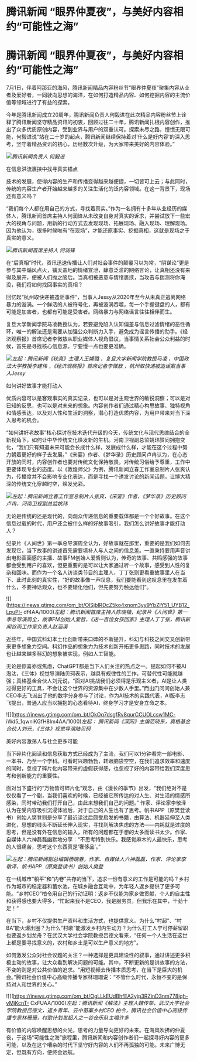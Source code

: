 # 腾讯新闻 “眼界仲夏夜”，与美好内容相约“可能性之海”

# 腾讯新闻 “眼界仲夏夜”，与美好内容相约“可能性之海”

7月1日，伴着阿那亚的海风，腾讯新闻精品内容粉丝节“眼界仲夏夜”聚集内容从业者及爱好者，一同驶向思想的海洋，在如何打造精品内容、如何挖掘内容的主流价值等领域进行了有益的探索。

今年是腾讯新闻成立20周年，腾讯新闻负责人何毅进在此次精品内容粉丝节上诠释了腾讯新闻坚守精品资讯的初衷，回顾过往二十年，腾讯新闻扎根内容创作，推出了众多优质原创内容，受到业界与用户的双重认可。探索未尽之路，憧憬无限可能，何毅进说“站在二十岁的起点，腾讯新闻继续保持着对‘什么是好内容’的深入思考，坚守着精品资讯的初心，历经数次升级，为大家带来美好的内容体验。”

![](https://inews.gtimg.com/om_bt/OHoBq6SzWTHRp40fJF2gfQBG4pIeOfIE4PLcGMMilLehEAA/1000)_腾讯新闻负责人
何毅进_

在信息洪流裹挟中找寻真实锚点

技术的发展，使得内容的生产和传播变得越来越便捷，一切皆可上云；与此同时，传统的内容生产者开始越来越多的关注生活化的泛内容领域。在这一背景下，现场还有意义吗？

“我们每个人都在用自己的方式，寻找着真实。”作为一名拥有十多年从业经历的媒体人，腾讯新闻首席主持人何润锋从未改变自身对真实的诉求，并尝试放下一些宏大的视角与问题，用新的行动方式去发现现场、拓展现场、融入现场、理解现场。因为他认为，很多时候唯有“在现场”，才能还原事实、挖掘真相，这就是现场之于真实的意义。

![](https://inews.gtimg.com/om_bt/O_sB9n3vCmkpHhlieL9URM4kBUPltEEyrioe8bwWaOzjsAA/1000)_腾讯新闻首席主持人
何润锋_

在“后真相”时代，资讯迅速传播让人们对社会事件的颠覆习以为常，“阴谋论”更是参与其中煽风点火，铺天盖地的情绪宣泄，肆意泛滥的网络言论，让真相还没有来得及展开，便被人们抛之脑后。当真相被恶意与情绪裹挟，当攻击与揣测将你淹没，我们将如何找回事实的真相？

回忆起“杭州取快递被造谣事件“，当事人Jessy从2020年至今从未真正逃离网络暴力的漩涡。一个鲜活的人被符号化，再被漩涡吞噬，每一个手握键盘的人，都有可能是加害者，也都有可能是受害者。网络暴力与网络谣言往往相伴而生。

复旦大学新闻学院马凌教授认为，若要避免陷入认知偏差与信息过滤情绪的恶性循环，唯一的解法还是需要从加强公众判断力入手，避免成为谣言传播的助手。《经济观察报》首席记者李微敖从职业媒体人视角倡议，当事情关系社会公众利益的时候，首先是寻找核心信息源，宁要慢一点也要更准确。

![](https://inews.gtimg.com/om_bt/OyTM8Vl81ZQgRN3YenKslnnJFRuhMM_94_heEopPV6fd8AA/1000)_左起：腾讯新闻《较真》主理人王婧璐
，复旦大学新闻学院教授马凌 ，中国政法大学教授李建伟 ，《经济观察报》首席记者李微敖 ，杭州取快递被造谣案当事人Jessy_

如何讲好故事才能打动人

优质内容可以是客观事实的真实记录，也可以是对主观世界的敏锐洞察；可以是对已知的反思，也可以是对未来的想象。内容创作者们通过精心构思故事、独特视角和情感表达，以及对人性和生活的洞察，潜心打造优质内容，为用户带来对当下深入思考的机会。

“如何讲好老故事”核心探讨在技术迭代升级的今天，传统文化与现代思维结合的全新视角下，如何让中华传统文化焕发新的生机。河南卫视副总监姚玮赞同拥抱变化，“我们只有知道未来可能会长成什么样，发展成什么样，才能在这个过程中努力朝着更好的样子去发展。”《宋宴》作者、《梦华录》历史顾问卢冉认为，在心态开放的同时，内容创作者也要对传统文化保持敬畏，对传统习俗给予尊重，工作中更要体现专业的态度。以《敦煌师父》为例，腾讯新闻立春工作室总制片人张爽认为，传播度并不会影响专业化表达，而是寻找一个诱发讨论的新闻话题，让博大精深的传统文化穿越时空，焕发光彩。

![](https://inews.gtimg.com/om_bt/OY7QVxmo1FszQriVLTggwVj_IX7dOLyZWKco0qWjRXp1QAA/1000)_左起：腾讯新闻立春工作室总制片人张爽，《宋宴》作者、《梦华录》历史顾问卢冉，河南卫视副总监姚玮_

无论是传统的还是现代的，向观众传递信息的重要载体都是一个个好故事。在这个信息过载的时代，用户还会被什么样的好故事吸引，我们怎么讲好故事才能打动人？

纪录片《人间世》第一季总导演周全认为，好故事就在那里，重要的是我们如何去发现它，当下故事的讲述首先需要填补人与人之间的信息差。一直秉持要用声音讲出电影画面感的主播、故事FM创始人爱哲则认为，传奇的故事、共鸣感强的故事都会受到用户的喜欢，但更重要的是可以让大家通过听一个故事，感受到人性的复杂和回味。而作为一个名人访谈类节目的主理人，丁丁张则更看重故事里人在当下、此时此刻的真实性，“好的故事像一声叹息，我们要能看到这叹息里在发生着什么，不要神话观众，也不要矮化他们，但先要努力触达他们”。

![](https://inews.gtimg.com/om_bt/OlSjblRDcZ5ko4xnom3yy9YbZlY51_UYB12_LpuPI-
df4AA/1000)_左起：腾讯新闻首席主持人陈晓楠，纪录片《人间世》第一季总导演周全，故事FM创始人爱哲，《送一百位女孩回家》主理人丁丁张，腾讯新闻谷雨工作室负责人赵涵漠_

近些年，中国式科幻本土化创新带来口碑的不断提升，科幻与科技之间交叉创新带来更多想象力空间。科幻作品的想象力为技术创新开拓更多思路，同时技术的发展也让越来越多科幻的想象被实现，例如人工智能。

无论是惊喜亦或焦虑，ChatGPT都是当下人们关注的热点之一。提起如何不被AI淘汰，《三体》视觉导演陆贝珂表示，越具有规律性的工作，可替代性可能就越强；真格基金合伙人刘元说，“面对AI挑战我们必须得是乐观主义者，AI是让人类过得更好的工具，不会让这个世界的资源集中在少数人手里。”而出门问问创始人兼CEO李志飞派出了他的数字分身参与了讨论，作为AI技术的实践代表，AI版李志飞提出，普通人应当以拥抱的心态看待AI，终身学习才是安身立命之本。

![](https://inews.gtimg.com/om_bt/OkOq7dsgfRv8qurCCUOLcsw1MC-
iWd5_1qwnlKGfH8lm4AA/1000)_左起： 腾讯新闻《深网》主编范晓东，真格基金合伙人刘元，《三体》视觉导演陆贝珂_

美好内容激荡人与社会更多可能

当下碎片化阅读和信息获取方式已经成为了主流，我们可以1分钟看完一部电影、一本书、乃至一个学科。可看时兴趣勃勃，转眼脑袋空空，在我们追求效率和速度的同时，忽视了碎片化内容带来的虚假获得感，也忽视了好的内容带给我们深度思考和创新能力的重要性。

面对当下盛行的“万物皆可碎片化”观念，由《漫长的季节》出发，“我们绝对不是仅仅看了一个剧，当我们喜欢的时候，已经被它所传达的对人生、对生活的情感所感染，同时带动我们打开自己，由此来想我们自己的问题。”
作家、评论家李敬泽认为在受内容吸引沉浸体验后，对于自己的人生也有了思考。帆书APP（原樊登读书）创始人樊登则是分享了最近读过后颇受启发的书籍，由算法、机器延伸至人类进化，思想的线头不断延长伸入现实，寻找到解决焦虑的方法——内耗就是过度的思考，但是没有外在信息的输入，所有的问题都在于想的太多而读书太少。作家、自媒体人六神磊磊幽默地分享：“不思考特别快乐。我感觉麻木的人最快乐，思考的人很痛苦，思考这个东西真是‘奢侈品’。”

![](https://inews.gtimg.com/om_bt/Onxfv2h9ksIb4iNNQag_bgKLlugUkZH71IaEqTh6CsRiIAA/1000)_左起：腾讯新闻副总编辑杨瑞春，作家、自媒体人六神磊磊，作家、评论家李敬泽，帆书APP（原樊登读书）创始人樊登_

在一线城市“躺平”和“内卷”共存的当下，追求一份有意义的工作是可能的吗？乡村作为城市的稳定器和蓄水池，在城乡融合互动中，为年轻人返乡提供了更多可能。“乡村CEO”柏令用自己的行动证明：返乡不仅能为家乡做贡献，个人的自主性和获得感也要大得多，“忙起来我不是CEO，我是服务员，但我乐在其中，干劲十足！“

在当下，乡村不仅提供生产资料和生活方式，也提供意义。为什么“村超”、“村BA”能火爆出圈？为什么“村歌”能激发乡村内生动力？为什么打工人宁可停薪留职也要返乡划龙舟？在武汉大学社会学院教授吕德文看来，“任何一个人生活在这世上都是要寻找意义的，农村和乡土是可以生产意义的地方”。

如何激发公众对社会议题的关注？一种选择是更具建设性的叙事，通过讲述更多积极主动的故事，让大众看到解决问题的可能。其中，不断更新的是讲故事的方法，不变的则是对公共价值的追求。“用短视频去传播本质思考，在当下是巨大的机会。”腾讯社会价值中心高级传播专家林珊珊说：“不管什么时代，永恒不变的是保持对人和世界的关心。”

![](https://inews.gtimg.com/om_bt/OgLLkEUdBhfEA2yjp3RZinD3nm778jqh-vMjKcnT-
CxFUAA/1000)_左起：腾讯新闻《解法》主理人魏传举，武汉大学社会学院教授吕德文，返乡青年、云中苗寨乡村CEO
柏令，腾讯社会价值中心高级传播专家林珊珊，村歌计划发起人之一谷仓乐队主唱许多_

有价值的内容唤醒思想的火光，思考的力量导向更好的未来。在海风吹拂的仲夏夜，于这场“可能性之海”旅程里，腾讯新闻和内容创作者们一起探寻好内容的更多可能，以及在这个嘈杂的时代下坚守好内容的人们不再孤独的可能。未来广博无定，但既有方向，便终会远航。

